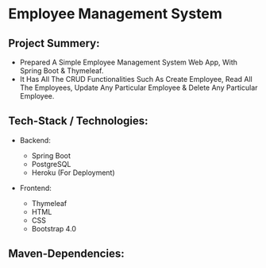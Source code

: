 # Employee Management System

<h2>Project Summery:</h2>

- Prepared A Simple Employee Management System Web App, With Spring Boot & Thymeleaf.
- It Has All The CRUD Functionalities Such As Create Employee, Read All The Employees, Update Any Particular Employee & Delete Any Particular Employee.


<h2>Tech-Stack / Technologies:</h2>

- Backend:
  - Spring Boot
  - PostgreSQL
  - Heroku (For Deployment)
  
- Frontend:
  - Thymeleaf
  - HTML
  - CSS
  - Bootstrap 4.0 

<h2>Maven-Dependencies:</h2>
